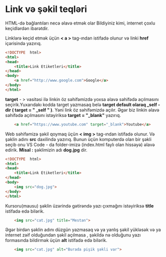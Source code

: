 ﻿# Link  və şəkil teqləri 

HTML-də bağlantıları necə əlavə etmək olar
Bildiyiniz kimi, internet çoxlu keçidlərdən ibarətdir.

Linklərə keçid etmək üçün **< a >** tag-ından istifadə olunur və linki **href** içərisində yazırıq.
```html
<!DOCTYPE  html>
<html>
<head>
	<title>Link Etiketleri</title>
</head>
<body>
	<a href="http://www.google.com">Google</a>
</body>
</html>
```
**target** - > vasitəsi ilə linkin öz səhifəmizdə yoxsa əlavə səhifədə açılmasını seçirik.Yuxarıdakı kodda target yazmasaq belə **target default olaraq _self - dir ( target = " _self " )**. Yəni link öz səhifəmizdə açılır.
Əgər biz linkin əlavə səhifədə açılmasını istəyiriksə **target = "_blank"** yazırıq.
```html
	<a href="https://www.youtube.com" target="_blank">Youtube</a>
```

Web səhifəmizə şəkil qoymaq üçün **< img >** tag-ından istifadə olunur. Və şəklin adını **src** daxilində yazırıq. Bunun üçün komputerdə olan bir şəkli seçib onu VS Code - da folder-imizə (index.html faylı olan hissəyə) əlavə edirik.
**Misal :** şəklimizin adı **dog.jpg** dir.
```html
<!DOCTYPE  html>
<html>
<head>
	<title>Link Etiketleri</title>
</head>
<body>
	<img src="dog.jpg">
</body>
</html>
```
Kursoru(mausu) şəklin üzərində gətirəndə yazı çıxmağını istəyiriksə **title** istifadə edə bilərik.
```html
	<img src="cat.jpg" title="Mestan">
```
Əgər birdən şəklin adını düzgün yazmasaq və ya yanlış şəkil yükləsək və ya internet zəif olduğundan şəkil açılmasa , şəkildə nə olduğunu yazı formasında bildirmək üçün **alt** istifadə edə bilərik.
```html
	<img src="cat.jpg" alt="Burada pişik şəkli var">
```



 
